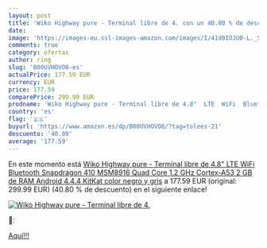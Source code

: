 ```yaml
---
layout: post
title: 'Wiko Highway pure - Terminal libre de 4. con un 40.80 % de descuento'
date: 
image: 'https://images-eu.ssl-images-amazon.com/images/I/41d8IOJU0-L._SL200_.jpg'
comments: true
category: ofertas
author: ring
slug: 'B00UVHOVO8-es'
actualPrice: 177.59 EUR
currency: EUR
price: 177.59
comparePrice: 299.99 EUR
prodname: 'Wiko Highway pure - Terminal libre de 4.8"  LTE  WiFi  Bluetooth  Snapdragon 410 MSM8916 Quad Core 1.2 GHz  Cortex-A53  2 GB de RAM  Android 4.4.4 KitKat  color negro y gris'
country: 'es'
flag: '🇪🇸'
buyurl: 'https://www.amazon.es/dp/B00UVHOVO8/?tag=tolees-21'
descuento: '40.80'
average: '177.59'
---
```


En este momento está [Wiko Highway pure - Terminal libre de 4.8"  LTE  WiFi  Bluetooth  Snapdragon 410 MSM8916 Quad Core 1.2 GHz  Cortex-A53  2 GB de RAM  Android 4.4.4 KitKat  color negro y gris](https://www.amazon.es/dp/B00UVHOVO8/?tag=tolees-21) a 177.59 EUR (original: 299.99 EUR) (40.80 %  de descuento) en el siguiente enlace!

[![Wiko Highway pure - Terminal libre de 4.](https://images-eu.ssl-images-amazon.com/images/I/41d8IOJU0-L._SL200_.jpg)](https://www.amazon.es/dp/B00UVHOVO8/?tag=tolees-21)

🔎:


[Aquí!!!](https://www.amazon.es/dp/B00UVHOVO8/?tag=tolees-21)
